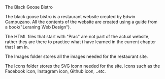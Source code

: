 The Black Goose Bistro 

The black goose bistro is a restaurant website 
created by Edwin Campuzano. All the contents of the website 
are created using a guide from a book("Leraning Web Design").

The HTML files that start with "Prac" are not part of the actual website, 
rather they are there to practice what i have learned in the current chapter
that I am in.

The Images folder stores all the images needed for the restaurant site.

The Icons folder stores the SVG iconn needed for the site. Icons such as the 
Facebook icon, Instagram icon, Github icon, ..etc. 
